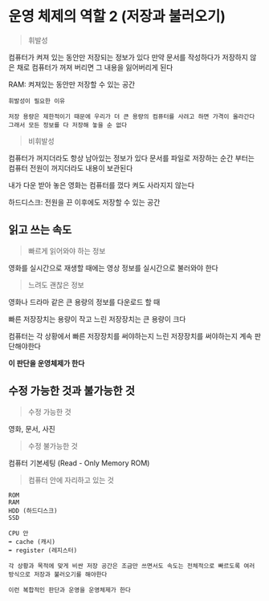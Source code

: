 # 운영 체제의 역할 2 (저장과 불러오기)

>휘발성

컴퓨터가 켜져 있는 동안만 저장되는 정보가 있다 만약 문서를 작성하다가 저장하지 않은 채로 컴퓨터가 꺼져 버리면 그 내용을 잃어버리게 된다

RAM: 켜져있는 동안만 저장할 수 있는 공간

```
휘발성이 필요한 이유

저장 용량은 제한적이기 때문에 우리가 더 큰 용량의 컴퓨터를 사려고 하면 가격이 올라간다
그래서 모든 정보를 다 저장해 놓을 순 없다
```

>비휘발성

컴퓨터가 꺼지더라도 항상 남아있는 정보가 있다 문서를 파일로 저장하는 순간 부터는 컴퓨터 전원이 꺼지더라도 내용이 보관된다

내가 다운 받아 놓은 영화는 컴퓨터를 껐다 켜도 사라지지 않는다

하드디스크: 전원을 끈 이후에도 저장할 수 있는 공간

## 읽고  쓰는 속도

>빠르게 읽어와야 하는 정보

영화를 실시간으로 재생할 때에는 영상 정보를 실시간으로 불러와야 한다

>느려도 괜찮은 정보

영화나 드라마 같은 큰 용량의 정보를 다운로드 할 때

빠른 저장장치는 용량이 작고 느린 저장장치는 큰 용량이 크다

컴퓨터는 각 상황에서 빠른 저장장치를 써야하는지 느린 저장장치를 써야하는지 계속 판단해야한다

**이 판단을 운영체제가 한다**

## 수정 가능한 것과 불가능한 것

>수정 가능한 것

영화, 문서, 사진

>수정 불가능한 것

컴퓨터 기본세팅 (Read - Only Memory ROM)

>컴퓨터 안에 자리하고 있는 것

```
ROM
RAM
HDD (하드디스크)
SSD

CPU 안
➡️ cache (캐시)
➡️ register (레지스터)

각 상황과 목적에 맞게 비싼 저장 공간은 조금만 쓰면서도 속도는 전체적으로 빠르도록 여러 방식으로 저장과 불러오기를 해야한다

이런 복합적인 판단과 운영을 운영체제가 한다
```
